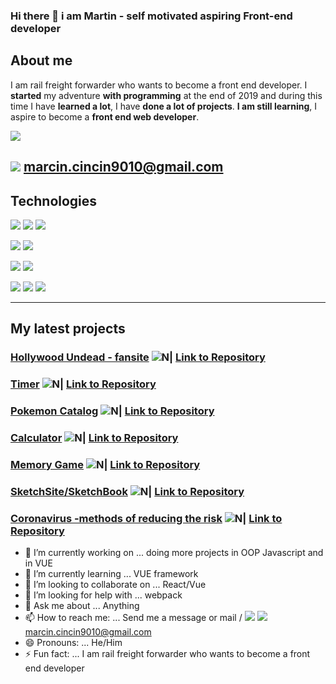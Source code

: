 ### Hi there 👋 i am Martin - self motivated aspiring Front-end developer

## About me

I am rail freight forwarder who wants to become a front end developer.
I **started** my adventure **with programming** at the end of 2019 and during this time I have **learned a lot**, I have **done a lot of projects**. **I am still learning**, I aspire to become a **front end web developer**.

[![](https://img.shields.io/badge/-Linkedin-%230077B5?logo=linkedin)](https://www.linkedin.com/in/marcinsplawinskiprogramistajavascript/ "![](https://img.shields.io/badge/-Linkedin-%230077B5?logo=linkedin)")

![](https://img.shields.io/badge/-Gmail-orange?logo=gmail) marcin.cincin9010@gmail.com
------------
## Technologies

![](https://img.shields.io/badge/-HTML5-orange?logo=html5)
![](https://img.shields.io/badge/-CSS3-%231572B6?logo=CSS3)
![](https://img.shields.io/badge/-JavaScript-%23000?logo=javascript)

![](https://img.shields.io/badge/-Sass-%23000?logo=sass)
![](https://img.shields.io/badge/-Tailwind%20CSS-%23000?logo=tailwind-css)

![](https://img.shields.io/badge/-VUE3-%23000?logo=vue.js)
![](https://img.shields.io/badge/-React-%23000?logo=react)

![](https://img.shields.io/badge/-Visual%20Studio%20Code-%23000?logo=visual-studio-code)
![](https://img.shields.io/badge/-Git-%23000?logo=git)
![](https://img.shields.io/badge/-Adobe%20xD-%23000?logo=adobe-xd)


------------

## My latest projects

### [Hollywood Undead - fansite](https://vigilant-colden-87f5c6.netlify.app/     "Hollywood Undead - fansite")   ![N|](https://www.flaticon.com/svg/static/icons/svg/37/37198.svg)  [Link to Repository](https://github.com/yakuza16/hollywood-undead-fan-site "Link to Repository")
### [Timer](https://yakuza16.github.io/Timer/      "Timer")   ![N|](https://www.flaticon.com/svg/static/icons/svg/37/37198.svg)  [Link to Repository](https://github.com/yakuza16/Timer "Link to Repository")
### [Pokemon Catalog](https://yakuza16.github.io/Pokemon-catalog/.   "Pokemon Catalog")   ![N|](https://www.flaticon.com/svg/static/icons/svg/37/37198.svg)  [Link to Repository](https://github.com/yakuza16/Pokemon-catalog "Link to Repository")
### [Calculator](https://yakuza16.github.io/Calc/ "Calculator")   ![N|](https://www.flaticon.com/svg/static/icons/svg/37/37198.svg)  [Link to Repository](https://github.com/yakuza16/Calc "Link to Repository")
### [Memory Game](https://yakuza16.github.io/Memory-Game/ "Memory Game")   ![N|](https://www.flaticon.com/svg/static/icons/svg/37/37198.svg)  [Link to Repository](https://github.com/yakuza16/Memory-Game "Link to Repository")
### [SketchSite/SketchBook](https://yakuza16.github.io/SketchSite/ "SketchSite/SketchBook")   ![N|](https://www.flaticon.com/svg/static/icons/svg/37/37198.svg)  [Link to Repository](https://github.com/yakuza16/SketchSite "Link to Repository")
### [Coronavirus -methods of reducing the risk](https://yakuza16.github.io/COVID19-Ways-of-reducing-the-risk/ "Coronavirus -methods of reducing the risk")   ![N|](https://www.flaticon.com/svg/static/icons/svg/37/37198.svg)  [Link to Repository](https://github.com/yakuza16/COVID19-Ways-of-reducing-the-risk "Link to Repository")


- 🔭 I’m currently working on ... doing more projects in OOP Javascript and in VUE
- 🌱 I’m currently learning ... VUE framework
- 👯 I’m looking to collaborate on ... React/Vue
- 🤔 I’m looking for help with ... webpack
- 💬 Ask me about ... Anything
- 📫 How to reach me: ... Send me a message or mail / [![](https://img.shields.io/badge/-Linkedin-%230077B5?logo=linkedin)](https://www.linkedin.com/in/marcinsplawinskiprogramistajavascript/ "![](https://img.shields.io/badge/-Linkedin-%230077B5?logo=linkedin)")  ![](https://img.shields.io/badge/-Gmail-orange?logo=gmail) marcin.cincin9010@gmail.com
- 😄 Pronouns: ... He/Him
- ⚡ Fun fact: ... I am rail freight forwarder who wants to become a front end developer


